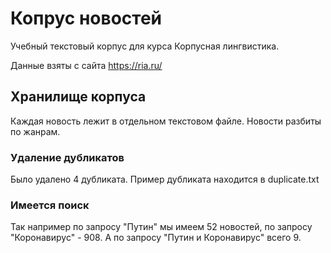 # Копрус новостей
Учебный текстовый корпус для курса Корпусная лингвистика.

Данные взяты с сайта https://ria.ru/

## Хранилище корпуса
Каждая новость лежит в отдельном текстовом файле.
Новости разбиты по жанрам.

### Удаление дубликатов
Было удалено 4 дубликата. Пример дубликата находится в duplicate.txt

### Имеется поиск
Так например по запросу "Путин" мы имеем 52 новостей, по запросу "Коронавирус" - 908. А по запросу "Путин и Коронавирус" всего 9.